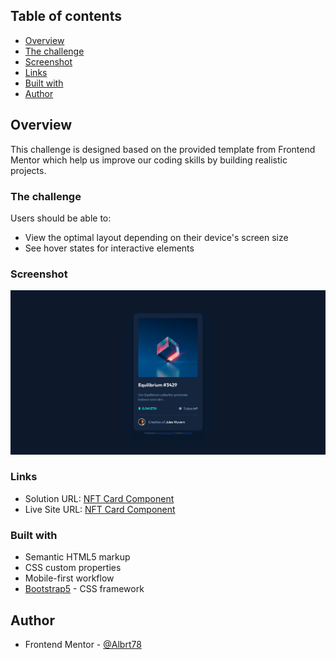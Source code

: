 ## Table of contents

-   [Overview](#overview)
-   [The challenge](#the-challenge)
-   [Screenshot](#screenshot)
-   [Links](#links)
-   [Built with](#built-with)
-   [Author](#author)

## Overview

This challenge is designed based on the provided template from Frontend Mentor which help us improve our coding skills by building realistic projects.

### The challenge

Users should be able to:

-   View the optimal layout depending on their device's screen size
-   See hover states for interactive elements

### Screenshot

![NFT Card Component](./src/NFT_preview_card_component_screenshot.png)

### Links

-   Solution URL: [NFT Card Component](https://github.com/Albrt78/nftcard.github.io)
-   Live Site URL: [NFT Card Component](https://albrt78.github.io/nftcard.github.io/)

### Built with

-   Semantic HTML5 markup
-   CSS custom properties
-   Mobile-first workflow
-   [Bootstrap5](https://getbootstrap.com) - CSS framework

## Author

-   Frontend Mentor - [@Albrt78](https://www.frontendmentor.io/profile/Albrt78)
